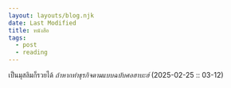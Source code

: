 ```yaml
---
layout: layouts/blog.njk
date: Last Modified
title: หนังสือ
tags: 
  - post
  - reading
---
```

เป็นมุสลิมก็รวยได้ *ถ้าหากทำธุรกิจตามแบบฉบับศอฮาบะฮ์* (2025-02-25 :: 03-12)
